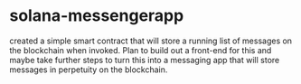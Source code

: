 # solana-messengerapp

created a simple smart contract that will store a running list of messages on the blockchain when invoked. Plan to build out a front-end for this and maybe take further steps to turn this into a messaging app that will store messages in perpetuity on the blockchain.
